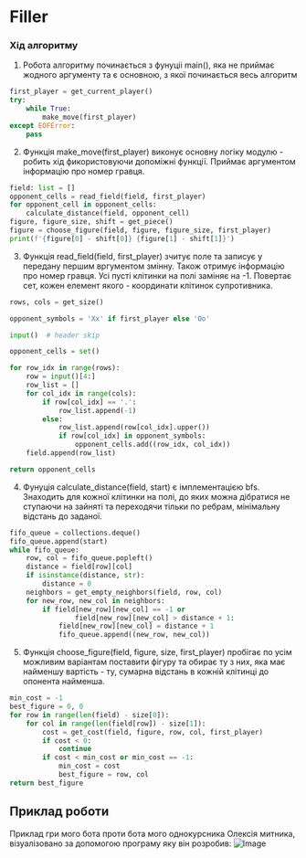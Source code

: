 # Filler

### Хід алгоритму

1. Робота алгоритму починається з фунуціі main(), яка не приймає жодного
   аргументу та є основною, з якої починається весь алгоритм

```python
first_player = get_current_player()
try:
    while True:
        make_move(first_player)
except EOFError:
    pass
```

2. Функція make_move(first_player) виконує основну логіку модулю - робить хід
   фикористовуючи допоміжні функції. Приймає аргументом інформацію про номер
   гравця.

```python
field: list = []
opponent_cells = read_field(field, first_player)
for opponent_cell in opponent_cells:
    calculate_distance(field, opponent_cell)
figure, figure_size, shift = get_piece()
figure = choose_figure(field, figure, figure_size, first_player)
print(f'{figure[0] - shift[0]} {figure[1] - shift[1]}')
```

3. Функція read_field(field, first_player) зчитує поле та записує у передану
   першим вргументом змінну. Також отримує інформацію про номер гравця. Усі
   пусті клітинки на полі заміняє на -1. Повертає сет, кожен елемент якого -
   координати клітинок супротивника.

```python
rows, cols = get_size()

opponent_symbols = 'Xx' if first_player else 'Oo'

input()  # header skip

opponent_cells = set()

for row_idx in range(rows):
    row = input()[4:]
    row_list = []
    for col_idx in range(cols):
        if row[col_idx] == '.':
            row_list.append(-1)
        else:
            row_list.append(row[col_idx].upper())
            if row[col_idx] in opponent_symbols:
                opponent_cells.add((row_idx, col_idx))
    field.append(row_list)

return opponent_cells
```

4. Фунуція calculate_distance(field, start) є імплементацією bfs. Знаходить для
   кожної клітинки на полі, до яких можна дібратися не ступаючи на зайняті та
   переходячи тільки по ребрам, мінімальну відстань до заданої.

```python
fifo_queue = collections.deque()
fifo_queue.append(start)
while fifo_queue:
    row, col = fifo_queue.popleft()
    distance = field[row][col]
    if isinstance(distance, str):
        distance = 0
    neighbors = get_empty_neighbors(field, row, col)
    for new_row, new_col in neighbors:
        if field[new_row][new_col] == -1 or
                field[new_row][new_col] > distance + 1:
            field[new_row][new_col] = distance + 1
            fifo_queue.append((new_row, new_col))
```

5. Функція choose_figure(field, figure, size, first_player) пробігає по усім
   можливим варіантам поставити фігуру та обирає ту з них, яка має найменшу
   вартість - ту, сумарна відстань в кожній клітинці до опонента найменша.

```python
min_cost = -1
best_figure = 0, 0
for row in range(len(field) - size[0]):
    for col in range(len(field[row]) - size[1]):
        cost = get_cost(field, figure, row, col, first_player)
        if cost < 0:
            continue
        if cost < min_cost or min_cost == -1:
            min_cost = cost
            best_figure = row, col
return best_figure
```

## Приклад роботи

Приклад гри мого бота проти бота мого однокурсника Олексія митника,
візуалізовано за допомогою програму яку він розробив:
![Image](./visualizer/res.gif)